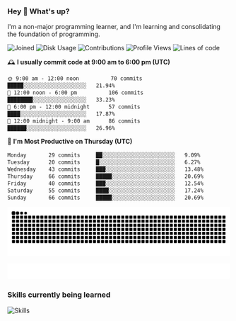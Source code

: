 ### Hey :wave: What's up?

I'm a non-major programming learner, and I'm learning and consolidating the foundation of programming.

<!--START_SECTION:waka-->
![Joined](http://img.shields.io/badge/Joined-6%20years%20ago-6D67E4?style=flat&labelColor=453C67)
![Disk Usage](http://img.shields.io/badge/Github%27s%20Storage-591.7%20MB-FD841F?style=flat&labelColor=E14D2A)
![Contributions](http://img.shields.io/badge/Contributions%20in%202023-66-7DCE13?style=flat&labelColor=2B7A0B)
![Profile Views](http://img.shields.io/badge/Profile%20Views-694-3AB4F2?style=flat&labelColor=0078AA)
![Lines of code](https://img.shields.io/badge/Lines%20of%20code-2%20Million%20Lines%20of%20code-FF8B8B?style=flat&labelColor=EB4747)

🕰️ **I usually commit code at 9:00 am to 6:00 pm (UTC)** 

```text
🌞 9:00 am - 12:00 noon          70 commits     █████░░░░░░░░░░░░░░░░░░░░   21.94% 
🌆 12:00 noon - 6:00 pm          106 commits    ████████░░░░░░░░░░░░░░░░░   33.23% 
🌃 6:00 pm - 12:00 midnight      57 commits     ████░░░░░░░░░░░░░░░░░░░░░   17.87% 
🌙 12:00 midnight - 9:00 am      86 commits     ██████░░░░░░░░░░░░░░░░░░░   26.96%
```
📅 **I'm Most Productive on Thursday (UTC)** 

```text
Monday       29 commits     ██░░░░░░░░░░░░░░░░░░░░░░░   9.09% 
Tuesday      20 commits     █░░░░░░░░░░░░░░░░░░░░░░░░   6.27% 
Wednesday    43 commits     ███░░░░░░░░░░░░░░░░░░░░░░   13.48% 
Thursday     66 commits     █████░░░░░░░░░░░░░░░░░░░░   20.69% 
Friday       40 commits     ███░░░░░░░░░░░░░░░░░░░░░░   12.54% 
Saturday     55 commits     ████░░░░░░░░░░░░░░░░░░░░░   17.24% 
Sunday       66 commits     █████░░░░░░░░░░░░░░░░░░░░   20.69%
```



<!--END_SECTION:waka-->

![Snake animation](https://raw.githubusercontent.com/dirname/dirname/output/snake.svg)

![metrics](github-metrics.svg)

### Skills currently being learned

![Skills](https://skillicons.dev/icons?i=linux,rust,go,solidity,typescript,bash,git,postgres,mysql,redis,mongo,docker,kubernetes,prometheus,grafana)

